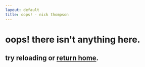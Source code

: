 ```yaml
---
layout: default
title: oops! - nick thompson
---
```

<h1>oops! there isn't anything here.</h1>
<h2>try reloading or <a href="/">return home</a>.</h2>
